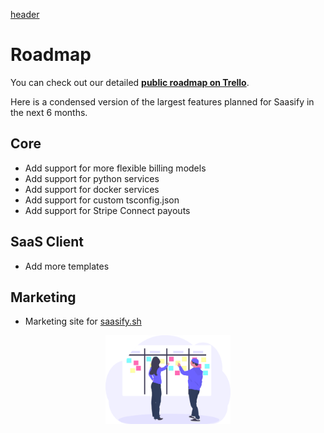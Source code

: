 [header](_header.md ':include')

# Roadmap

You can check out our detailed **[public roadmap on Trello](https://trello.com/b/0I0V0NEM/saasify)**.

Here is a condensed version of the largest features planned for Saasify in the next 6 months.

## Core

- Add support for more flexible billing models
- Add support for python services
- Add support for docker services
- Add support for custom tsconfig.json
- Add support for Stripe Connect payouts

## SaaS Client

- Add more templates

## Marketing

- Marketing site for [saasify.sh](https://saasify.sh)

<p align="center">
  <img src="./_media/undraw/scrum_board.svg" alt="Roadmap" width="200" />
</p>
